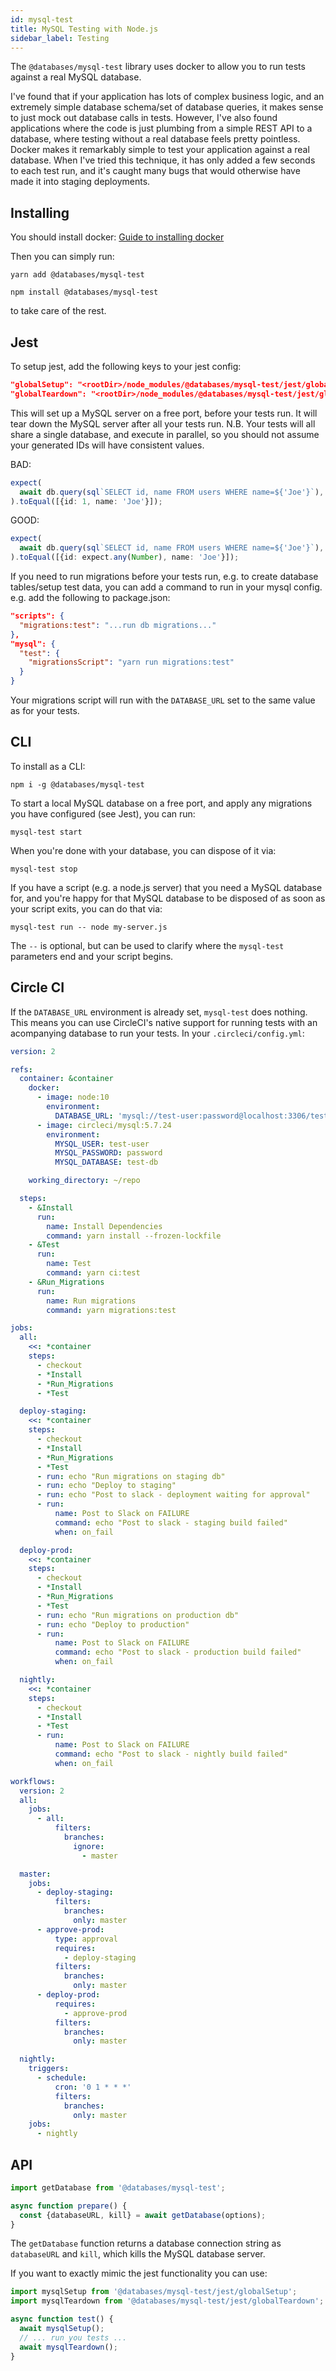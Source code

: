 ```yaml
---
id: mysql-test
title: MySQL Testing with Node.js
sidebar_label: Testing
---
```


The `@databases/mysql-test` library uses docker to allow you to run tests against a real MySQL database.

I've found that if your application has lots of complex business logic, and an extremely simple database schema/set of database queries, it makes sense to just mock out database calls in tests. However, I've also found applications where the code is just plumbing from a simple REST API to a database, where testing without a real database feels pretty pointless. Docker makes it remarkably simple to test your application against a real database. When I've tried this technique, it has only added a few seconds to each test run, and it's caught many bugs that would otherwise have made it into staging deployments.

## Installing

You should install docker: [Guide to installing docker](https://gist.github.com/rstacruz/297fc799f094f55d062b982f7dac9e41)

Then you can simply run:

```yarn
yarn add @databases/mysql-test
```

```npm
npm install @databases/mysql-test
```

to take care of the rest.

## Jest

To setup jest, add the following keys to your jest config:

```json
"globalSetup": "<rootDir>/node_modules/@databases/mysql-test/jest/globalSetup",
"globalTeardown": "<rootDir>/node_modules/@databases/mysql-test/jest/globalTeardown",
```

This will set up a MySQL server on a free port, before your tests run. It will tear down the MySQL server after all your tests run. N.B. Your tests will all share a single database, and execute in parallel, so you should not assume your generated IDs will have consistent values.

BAD:

```ts
expect(
  await db.query(sql`SELECT id, name FROM users WHERE name=${'Joe'}`),
).toEqual([{id: 1, name: 'Joe'}]);
```

GOOD:

```ts
expect(
  await db.query(sql`SELECT id, name FROM users WHERE name=${'Joe'}`),
).toEqual([{id: expect.any(Number), name: 'Joe'}]);
```

If you need to run migrations before your tests run, e.g. to create database tables/setup test data, you can add a command to run in your mysql config. e.g. add the following to package.json:

```json
"scripts": {
  "migrations:test": "...run db migrations..."
},
"mysql": {
  "test": {
    "migrationsScript": "yarn run migrations:test"
  }
}
```

Your migrations script will run with the `DATABASE_URL` set to the same value as for your tests.

## CLI

To install as a CLI:

```npm
npm i -g @databases/mysql-test
```

To start a local MySQL database on a free port, and apply any migrations you have configured (see Jest), you can run:

```
mysql-test start
```

When you're done with your database, you can dispose of it via:

```
mysql-test stop
```

If you have a script (e.g. a node.js server) that you need a MySQL database for, and you're happy for that MySQL database to be disposed of as soon as your script exits, you can do that via:

```
mysql-test run -- node my-server.js
```

The `--` is optional, but can be used to clarify where the `mysql-test` parameters end and your script begins.

## Circle CI

If the `DATABASE_URL` environment is already set, `mysql-test` does nothing. This means you can use CircleCI's native support for running tests with an acompanying database to run your tests. In your `.circleci/config.yml`:

```yaml
version: 2

refs:
  container: &container
    docker:
      - image: node:10
        environment:
          DATABASE_URL: 'mysql://test-user:password@localhost:3306/test-db'
      - image: circleci/mysql:5.7.24
        environment:
          MYSQL_USER: test-user
          MYSQL_PASSWORD: password
          MYSQL_DATABASE: test-db

    working_directory: ~/repo

  steps:
    - &Install
      run:
        name: Install Dependencies
        command: yarn install --frozen-lockfile
    - &Test
      run:
        name: Test
        command: yarn ci:test
    - &Run_Migrations
      run:
        name: Run migrations
        command: yarn migrations:test

jobs:
  all:
    <<: *container
    steps:
      - checkout
      - *Install
      - *Run_Migrations
      - *Test

  deploy-staging:
    <<: *container
    steps:
      - checkout
      - *Install
      - *Run_Migrations
      - *Test
      - run: echo "Run migrations on staging db"
      - run: echo "Deploy to staging"
      - run: echo "Post to slack - deployment waiting for approval"
      - run:
          name: Post to Slack on FAILURE
          command: echo "Post to slack - staging build failed"
          when: on_fail

  deploy-prod:
    <<: *container
    steps:
      - checkout
      - *Install
      - *Run_Migrations
      - *Test
      - run: echo "Run migrations on production db"
      - run: echo "Deploy to production"
      - run:
          name: Post to Slack on FAILURE
          command: echo "Post to slack - production build failed"
          when: on_fail

  nightly:
    <<: *container
    steps:
      - checkout
      - *Install
      - *Test
      - run:
          name: Post to Slack on FAILURE
          command: echo "Post to slack - nightly build failed"
          when: on_fail

workflows:
  version: 2
  all:
    jobs:
      - all:
          filters:
            branches:
              ignore:
                - master

  master:
    jobs:
      - deploy-staging:
          filters:
            branches:
              only: master
      - approve-prod:
          type: approval
          requires:
            - deploy-staging
          filters:
            branches:
              only: master
      - deploy-prod:
          requires:
            - approve-prod
          filters:
            branches:
              only: master

  nightly:
    triggers:
      - schedule:
          cron: '0 1 * * *'
          filters:
            branches:
              only: master
    jobs:
      - nightly
```

## API

```ts
import getDatabase from '@databases/mysql-test';

async function prepare() {
  const {databaseURL, kill} = await getDatabase(options);
}
```

The `getDatabase` function returns a database connection string as `databaseURL` and `kill`, which kills the MySQL database server.

If you want to exactly mimic the jest functionality you can use:

```ts
import mysqlSetup from '@databases/mysql-test/jest/globalSetup';
import mysqlTeardown from '@databases/mysql-test/jest/globalTeardown';

async function test() {
  await mysqlSetup();
  // ... run you tests ...
  await mysqlTeardown();
}
```
